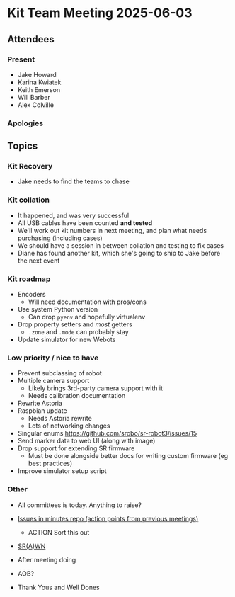 # Kit Team Meeting 2025-06-03

## Attendees

### Present

- Jake Howard
- Karina Kwiatek
- Keith Emerson
- Will Barber
- Alex Colville

### Apologies

## Topics

### Kit Recovery

- Jake needs to find the teams to chase

### Kit collation

- It happened, and was very successful
- All USB cables have been counted **and tested**
- We'll work out kit numbers in next meeting, and plan what needs purchasing (including cases)
- We should have a session in between collation and testing to fix cases
- Diane has found another kit, which she's going to ship to Jake before the next event

### Kit roadmap

- Encoders
    - Will need documentation with pros/cons
- Use system Python version
    - Can drop `pyenv` and hopefully virtualenv
- Drop property setters and _most_ getters
    - `.zone` and `.mode` can probably stay
- Update simulator for new Webots

### Low priority / nice to have

- Prevent subclassing of robot
- Multiple camera support
    - Likely brings 3rd-party camera support with it
    - Needs calibration documentation
- Rewrite Astoria
- Raspbian update
    - Needs Astoria rewrite
    - Lots of networking changes
- Singular enums https://github.com/srobo/sr-robot3/issues/15
- Send marker data to web UI (along with image)
- Drop support for extending SR firmware
    - Must be done alongside better docs for writing custom firmware (eg best practices)
- Improve simulator setup script

### Other

- All committees is today. Anything to raise?
- [Issues in minutes repo (action points from previous meetings)](https://github.com/srobo/kit-team-minutes/issues)
    - ACTION Sort this out
- [SR(A)WN](https://github.com/srobo/srawn/issues)
- After meeting doing
- AOB?
    
- Thank Yous and Well Dones

